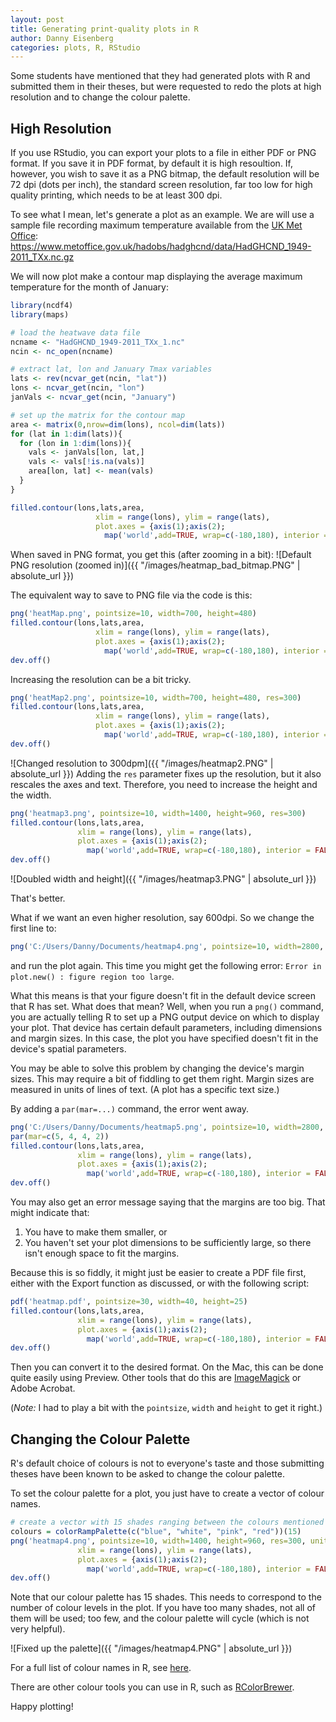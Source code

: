 ```yaml
---
layout: post
title: Generating print-quality plots in R
author: Danny Eisenberg
categories: plots, R, RStudio
---
```

Some students have mentioned that they had generated plots with R and submitted them in their theses, but were requested to redo the plots at high resolution and to change the colour palette.

## High Resolution

If you use RStudio, you can export your plots to a file in either PDF or PNG format. If you save it in PDF format, by default it is high resoultion. If, however, you wish to save it as a PNG bitmap, the default resolution will be 72 dpi (dots per inch), the standard screen resolution, far too low for high quality printing, which needs to be at least 300 dpi.

To see what I mean, let's generate a plot as an example. We are will use a sample file recording maximum temperature available from the [UK Met Office](https://www.metoffice.gov.uk/hadobs/hadghcnd/download.html): https://www.metoffice.gov.uk/hadobs/hadghcnd/data/HadGHCND_1949-2011_TXx.nc.gz

We will now plot make a contour map displaying the average maximum temperature for the month of January:
```R
library(ncdf4)
library(maps)

# load the heatwave data file
ncname <- "HadGHCND_1949-2011_TXx_1.nc"
ncin <- nc_open(ncname)

# extract lat, lon and January Tmax variables
lats <- rev(ncvar_get(ncin, "lat"))
lons <- ncvar_get(ncin, "lon")
janVals <- ncvar_get(ncin, "January")

# set up the matrix for the contour map
area <- matrix(0,nrow=dim(lons), ncol=dim(lats))
for (lat in 1:dim(lats)){
  for (lon in 1:dim(lons)){
    vals <- janVals[lon, lat,]
    vals <- vals[!is.na(vals)]
    area[lon, lat] <- mean(vals)
  }
}

filled.contour(lons,lats,area,
                   xlim = range(lons), ylim = range(lats),
                   plot.axes = {axis(1);axis(2);
                     map('world',add=TRUE, wrap=c(-180,180), interior = FALSE)})
```

When saved in PNG format, you get this (after zooming in a bit):
![Default PNG resolution (zoomed in)]({{ "/images/heatmap_bad_bitmap.PNG" | absolute_url }})

The equivalent way to save to PNG file via the code is this:
```R
png('heatMap.png', pointsize=10, width=700, height=480)
filled.contour(lons,lats,area,
                   xlim = range(lons), ylim = range(lats),
                   plot.axes = {axis(1);axis(2);
                     map('world',add=TRUE, wrap=c(-180,180), interior = FALSE)})
dev.off()
```

Increasing the resolution can be a bit tricky.
```R
png('heatMap2.png', pointsize=10, width=700, height=480, res=300)
filled.contour(lons,lats,area,
                   xlim = range(lons), ylim = range(lats),
                   plot.axes = {axis(1);axis(2);
                     map('world',add=TRUE, wrap=c(-180,180), interior = FALSE)})
dev.off()
```
![Changed resolution to 300dpm]({{ "/images/heatmap2.PNG" | absolute_url }})
Adding the `res` parameter fixes up the resolution, but it also rescales the axes and text. Therefore, you need to increase the height and the width.

```R
png('heatmap3.png', pointsize=10, width=1400, height=960, res=300)
filled.contour(lons,lats,area,
               xlim = range(lons), ylim = range(lats),
               plot.axes = {axis(1);axis(2);
                 map('world',add=TRUE, wrap=c(-180,180), interior = FALSE)})
dev.off()
```
![Doubled width and height]({{ "/images/heatmap3.PNG" | absolute_url }})

That's better.

What if we want an even higher resolution, say 600dpi. So we change the first line to:
```R
png('C:/Users/Danny/Documents/heatmap4.png', pointsize=10, width=2800, height=2000, res=600)
```
and run the plot again.
This time you might get the following error: `Error in plot.new() : figure region too large`.

What this means is that your figure doesn't fit in the default device screen that R has set. What does that mean? Well, when you run a `png()` command, you are actually telling R to set up a PNG output device on which to display your plot. That device has certain default parameters, including dimensions and margin sizes. In this case, the plot you have specified doesn't fit in the device's spatial parameters.

You may be able to solve this problem by changing the device's margin sizes. This may require a bit of fiddling to get them right. Margin sizes are measured in units of lines of text. (A plot has a specific text size.)

By adding a `par(mar=...)` command, the error went away.
```R
png('C:/Users/Danny/Documents/heatmap5.png', pointsize=10, width=2800, height=2000, res=600)
par(mar=c(5, 4, 4, 2))
filled.contour(lons,lats,area,
               xlim = range(lons), ylim = range(lats),
               plot.axes = {axis(1);axis(2);
                 map('world',add=TRUE, wrap=c(-180,180), interior = FALSE)})
dev.off()
```

You may also get an error message saying that the margins are too big. That might indicate that:
1. You have to make them smaller, or
2. You haven't set your plot dimensions to be sufficiently large, so there isn't enough space to fit the margins.

Because this is so fiddly, it might just be easier to create a PDF file first, either with the Export function as discussed, or with the following script:
```R
pdf('heatmap.pdf', pointsize=30, width=40, height=25)
filled.contour(lons,lats,area,
               xlim = range(lons), ylim = range(lats),
               plot.axes = {axis(1);axis(2);
                 map('world',add=TRUE, wrap=c(-180,180), interior = FALSE)})
dev.off()
```
Then you can convert it to the desired format. On the Mac, this can be done quite easily using Preview. Other tools that do this are [ImageMagick](https://www.imagemagick.org/) or Adobe Acrobat.

(*Note:* I had to play a bit with the `pointsize`, `width` and `height` to get it right.)

## Changing the Colour Palette

R's default choice of colours is not to everyone's taste and those submitting theses have been known to be asked to change the colour palette.

To set the colour palette for a plot, you just have to create a vector of colour names.
```R
# create a vector with 15 shades ranging between the colours mentioned
colours = colorRampPalette(c("blue", "white", "pink", "red"))(15)
png('heatmap4.png', pointsize=10, width=1400, height=960, res=300, units="px")filled.contour(lons,lats,area, col=colours,
               xlim = range(lons), ylim = range(lats),
               plot.axes = {axis(1);axis(2);
                 map('world',add=TRUE, wrap=c(-180,180), interior = FALSE)})
dev.off()
```

Note that our colour palette has 15 shades. This needs to correspond to the number of colour levels in the plot. If you have too many shades, not all of them will be used; too few, and the colour palette will cycle (which is not very helpful).

![Fixed up the palette]({{ "/images/heatmap4.PNG" | absolute_url }})

For a full list of colour names in R, see [here](http://www.stat.columbia.edu/~tzheng/files/Rcolor.pdf).

There are other colour tools you can use in R, such as [RColorBrewer](https://bookdown.org/rdpeng/exdata/plotting-and-color-in-r.html#rcolorbrewer-package).

Happy plotting!
